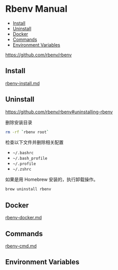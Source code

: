 <!-- #ruby-install -->
<!-- omit in toc -->
# Rbenv Manual

- [Install](#install)
- [Uninstall](#uninstall)
- [Docker](#docker)
- [Commands](#commands)
- [Environment Variables](#environment-variables)

<https://github.com/rbenv/rbenv>

## Install

[rbenv-install.md](rbenv-install.md)

## Uninstall

<https://github.com/rbenv/rbenv#uninstalling-rbenv>

删除安装目录

```bash
rm -rf `rbenv root`
```

检查以下文件并删除相关配置

- `~/.bashrc`
- `~/.bash_profile`
- `~/.profile`
- `~/.zshrc`

如果是用 Homebrew 安装的，执行卸载操作。

```bash
brew uninstall rbenv
```

## Docker

[rbenv-docker.md](rbenv-docker.md)

## Commands

[rbenv-cmd.md](rbenv-cmd.md)

## Environment Variables
